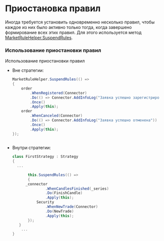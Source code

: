 # Приостановка правил

Иногда требуется установить одновременно несколько правил, чтобы каждое из них было активно только тогда, когда завершено формирование всех этих правил. Для этого используется метод [MarketRuleHelper.SuspendRules](../api/StockSharp.Algo.MarketRuleHelper.SuspendRules.html). 

### Использование приостановки правил

Использование приостановки правил

- Вне стратегии:

  ```cs
  MarketRuleHelper.SuspendRules(() =>
  {
      order
          .WhenRegistered(Connector)
          .Do(() => Connector.AddInfoLog("Заявка успешно зарегистрирована"))
          .Once()
          .Apply(this);
      order
          .WhenCanceled(Connector)
          .Do(() => Connector.AddInfoLog("Заявка успешно отменена"))
          .Once()
          .Apply(this);
  });
  							
  ```
- Внутри стратегии:

  ```cs
  class FirstStrategy : Strategy
  {
  	...
  	
         this.SuspendRules(() =>
         {
  		_connector
                 .WhenCandlesFinished(_series)
                 .Do(FinishCandle)
                 .Apply(this);
             Security
                 .WhenNewTrade(Connector)
                 .Do(NewTrade)
                 .Apply(this);
         });
     }
      ...
  }
  							
  ```
